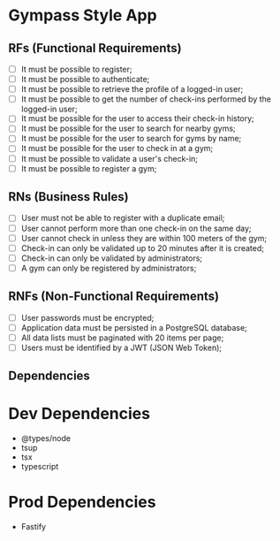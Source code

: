 # Gympass Style App

## RFs (Functional Requirements)
- [ ] It must be possible to register;
- [ ] It must be possible to authenticate;
- [ ] It must be possible to retrieve the profile of a logged-in user;
- [ ] It must be possible to get the number of check-ins performed by the logged-in user;
- [ ] It must be possible for the user to access their check-in history;
- [ ] It must be possible for the user to search for nearby gyms;
- [ ] It must be possible for the user to search for gyms by name;
- [ ] It must be possible for the user to check in at a gym;
- [ ] It must be possible to validate a user's check-in;
- [ ] It must be possible to register a gym;

## RNs (Business Rules)
- [ ] User must not be able to register with a duplicate email;
- [ ] User cannot perform more than one check-in on the same day;
- [ ] User cannot check in unless they are within 100 meters of the gym;
- [ ] Check-in can only be validated up to 20 minutes after it is created;
- [ ] Check-in can only be validated by administrators;
- [ ] A gym can only be registered by administrators;

## RNFs (Non-Functional Requirements)
- [ ] User passwords must be encrypted;
- [ ] Application data must be persisted in a PostgreSQL database;
- [ ] All data lists must be paginated with 20 items per page;
- [ ] Users must be identified by a JWT (JSON Web Token);

## Dependencies

# Dev Dependencies

- @types/node
- tsup
- tsx
- typescript

# Prod Dependencies

- Fastify